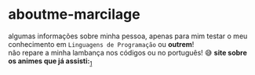 # aboutme-marcilage
algumas informações sobre minha pessoa, apenas para mim testar o meu conhecimento em `Linguagens de Programação` ou **outrem**!<br>
não repare a minha lambança nos códigos ou no português! 😅
                                                 <!-- https://marcilage.github.io/aboutme/my-lists/animes_db.html -->
 **site sobre os animes que já assisti:**<sub>[1](https://marcilage.github.io/aboutme/my-animes-watching-list/all-animes_db.html)</sub></br>